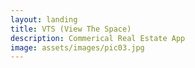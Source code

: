 ```yaml
---
layout: landing
title: VTS (View The Space)
description: Commerical Real Estate App
image: assets/images/pic03.jpg
---
```


